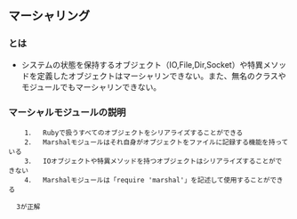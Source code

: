 ## マーシャリング

### とは

- システムの状態を保持するオブジェクト（IO,File,Dir,Socket）や特異メソッドを定義したオブジェクトはマーシャリンできない。また、無名のクラスやモジュールでもマーシャリンできない。

### マーシャルモジュールの説明

```
	1．	Rubyで扱うすべてのオブジェクトをシリアライズすることができる
	2．	Marshalモジュールはそれ自身がオブジェクトをファイルに記録する機能を持っている
	3．	IOオブジェクトや特異メソッドを持つオブジェクトはシリアライズすることができない
	4．	Marshalモジュールは「require 'marshal'」を記述して使用することができる

  3が正解
```
